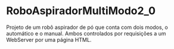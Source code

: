 # RoboAspiradorMultiModo2_0
Projeto de um robô aspirador de pó que conta com dois modos, o automático e o manual. Ambos controlados por requisições a um WebServer por uma página HTML.
